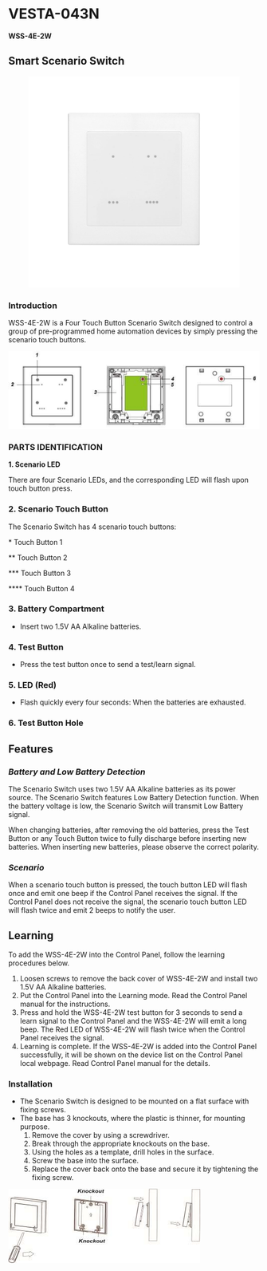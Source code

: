 # VESTA-043N

**WSS-4E-2W**&#x20;

## **Smart Scenario Switch**

<figure><img src=".gitbook/assets/image (41) (1).png" alt=""><figcaption></figcaption></figure>

### Introduction

WSS-4E-2W is a Four Touch Button Scenario Switch designed to control a group of pre-programmed home automation devices by simply pressing the scenario touch buttons.

![](<.gitbook/assets/0 (1) (1) (1) (1) (1).jpeg>)

### PARTS IDENTIFICATION

**1. Scenario LED**

There are four Scenario LEDs, and the corresponding LED will flash upon touch button press.

### 2. Scenario Touch Button

The Scenario Switch has 4 scenario touch buttons:

&#x20;\* Touch Button 1

&#x20;\*\* Touch Button 2

&#x20;\*\*\* Touch Button 3

&#x20;\*\*\*\* Touch Button 4

### **3. Battery Compartment**

* Insert two 1.5V AA Alkaline batteries.

### **4. Test Button**

* Press the test button once to send a test/learn signal.

### **5. LED (Red)**

* Flash quickly every four seconds: When the batteries are exhausted.

### **6. Test Button Hole**

## Features

### _**Battery and Low Battery Detection**_

The Scenario Switch uses two 1.5V AA Alkaline batteries as its power source. The Scenario Switch features Low Battery Detection function. When the battery voltage is low, the Scenario Switch will transmit Low Battery signal.

When changing batteries, after removing the old batteries, press the Test Button or any Touch Button twice to fully discharge before inserting new batteries. When inserting new batteries, please observe the correct polarity.

### _**Scenario**_

When a scenario touch button is pressed, the touch button LED will flash once and emit one beep if the Control Panel receives the signal. If the Control Panel does not receive the signal, the scenario touch button LED will flash twice and emit 2 beeps to notify the user.

## Learning

To add the WSS-4E-2W into the Control Panel, follow the learning procedures below.

1. Loosen screws to remove the back cover of WSS-4E-2W and install two 1.5V AA Alkaline batteries.
2. Put the Control Panel into the Learning mode. Read the Control Panel manual for the instructions.
3. Press and hold the WSS-4E-2W test button for 3 seconds to send a learn signal to the Control Panel and the WSS-4E-2W will emit a long beep. The Red LED of WSS-4E-2W will flash twice when the Control Panel receives the signal.
4. Learning is complete. If the WSS-4E-2W is added into the Control Panel successfully, it will be shown on the device list on the Control Panel local webpage. Read Control Panel manual for the details.

### Installation

* The Scenario Switch is designed to be mounted on a flat surface with fixing screws.
* The base has 3 knockouts, where the plastic is thinner, for mounting purpose.
  1. Remove the cover by using a screwdriver.
  2. Break through the appropriate knockouts on the base.
  3. Using the holes as a template, drill holes in the surface.
  4. Screw the base into the surface.
  5. Replace the cover back onto the base and secure it by tightening the fixing screw.

![](<.gitbook/assets/5 (1) (1) (1).jpeg>)
